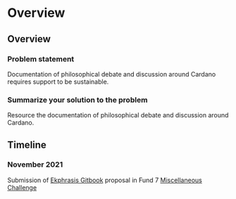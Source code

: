 # Overview

## Overview

### Problem statement

Documentation of philosophical debate and discussion around Cardano requires support to be sustainable.

### Summarize your solution to the problem

Resource the documentation of philosophical debate and discussion around Cardano.

## Timeline

### November 2021

Submission of [Ekphrasis Gitbook](https://cardano.ideascale.com/c/idea/382334) proposal in Fund 7 [Miscellaneous Challenge](https://cardano.ideascale.com/c/campaigns/26248/stage/all/ideas/unspecified)
